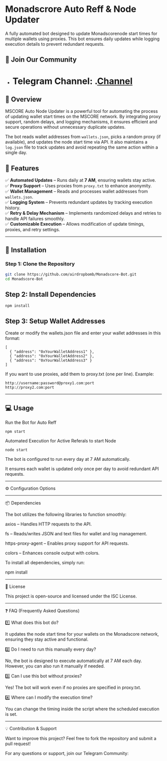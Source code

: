 # **Monadscrore Auto Reff & Node Updater**  

A fully automated bot designed to update Monadscorenode start times for multiple wallets using proxies. This bot ensures daily updates while logging execution details to prevent redundant requests.  

## 📢 Join Our Community  

- # Telegram Channel: .[Channel](https://t.me/airdropbombnode)
## **🔹 Overview**  

MSCORE Auto Node Updater is a powerful tool for automating the process of updating wallet start times on the MSCORE network. By integrating proxy support, random delays, and logging mechanisms, it ensures efficient and secure operations without unnecessary duplicate updates.  

The bot reads wallet addresses from `wallets.json`, picks a random proxy (if available), and updates the node start time via API. It also maintains a `log.json` file to track updates and avoid repeating the same action within a single day.  

## **🚀 Features**  

✅ **Automated Updates** – Runs daily at **7 AM**, ensuring wallets stay active.  
✅ **Proxy Support** – Uses proxies from `proxy.txt` to enhance anonymity.  
✅ **Wallet Management** – Reads and processes wallet addresses from `wallets.json`.  
✅ **Logging System** – Prevents redundant updates by tracking execution history.  
✅ **Retry & Delay Mechanism** – Implements randomized delays and retries to handle API failures smoothly.  
✅ **Customizable Execution** – Allows modification of update timings, proxies, and retry settings.  

---

## **📌 Installation**  

### **Step 1: Clone the Repository**  

```bash
git clone https://github.com/airdropbomb/Monadscore-Bot.git
cd Monadscore-Bot
```
## Step 2: Install Dependencies
```
npm install
```
## Step 3: Setup Wallet Addresses

Create or modify the wallets.json file and enter your wallet addresses in this format:
```
[
  { "address": "0xYourWalletAddress1" },
  { "address": "0xYourWalletAddress2" },
  { "address": "0xYourWalletAddress3" }
]
```

If you want to use proxies, add them to proxy.txt (one per line). Example:

```
http://username:password@proxy1.com:port
http://proxy2.com:port
```

---

## 💻 Usage

Run the Bot for Auto Reff
```
npm start
```

Automated Execution for Active Referals to start Node 
```
node start
```
The bot is configured to run every day at 7 AM automatically.

It ensures each wallet is updated only once per day to avoid redundant API requests.



---

⚙️ Configuration Options


---

📦 Dependencies

The bot utilizes the following libraries to function smoothly:

axios – Handles HTTP requests to the API.

fs – Reads/writes JSON and text files for wallet and log management.

https-proxy-agent – Enables proxy support for API requests.

colors – Enhances console output with colors.


To install all dependencies, simply run:

npm install


---

📜 License

This project is open-source and licensed under the ISC License.


---

❓ FAQ (Frequently Asked Questions)

1️⃣ What does this bot do?

It updates the node start time for your wallets on the Monadscore network, ensuring they stay active and functional.

2️⃣ Do I need to run this manually every day?

No, the bot is designed to execute automatically at 7 AM each day. However, you can also run it manually if needed.

3️⃣ Can I use this bot without proxies?

Yes! The bot will work even if no proxies are specified in proxy.txt.

4️⃣ Where can I modify the execution time?

You can change the timing inside the script where the scheduled execution is set.


---

💡 Contribution & Support

Want to improve this project? Feel free to fork the repository and submit a pull request!

For any questions or support, join our Telegram Community:
